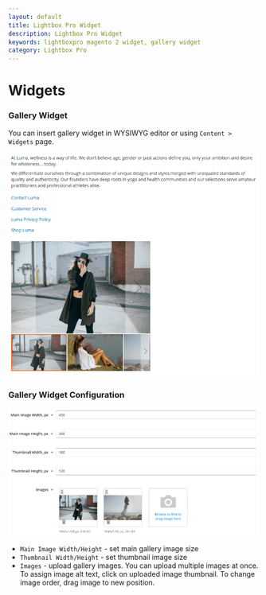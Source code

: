 ```yaml
---
layout: default
title: Lightbox Pro Widget
description: Lightbox Pro Widget
keywords: lightboxpro magento 2 widget, gallery widget
category: Lightbox Pro
---
```


# Widgets

### Gallery Widget

You can insert gallery widget in WYSIWYG editor or using `Content > Widgets` page.

![Gallery Widget](/images/m2/lightboxpro/widget/gallery.png)

### Gallery Widget Configuration

![Gallery Widget Configuration](/images/m2/lightboxpro/widget/gallery-config.png)

 - `Main Image Width/Height` - set main gallery image size
 - `Thumbnail Width/Height` - set thumbnail image size
 - `Images` - upload gallery images. You can upload multiple images at once.
To assign image alt text, click on uploaded image thumbnail.
To change image order, drag image to new position.
